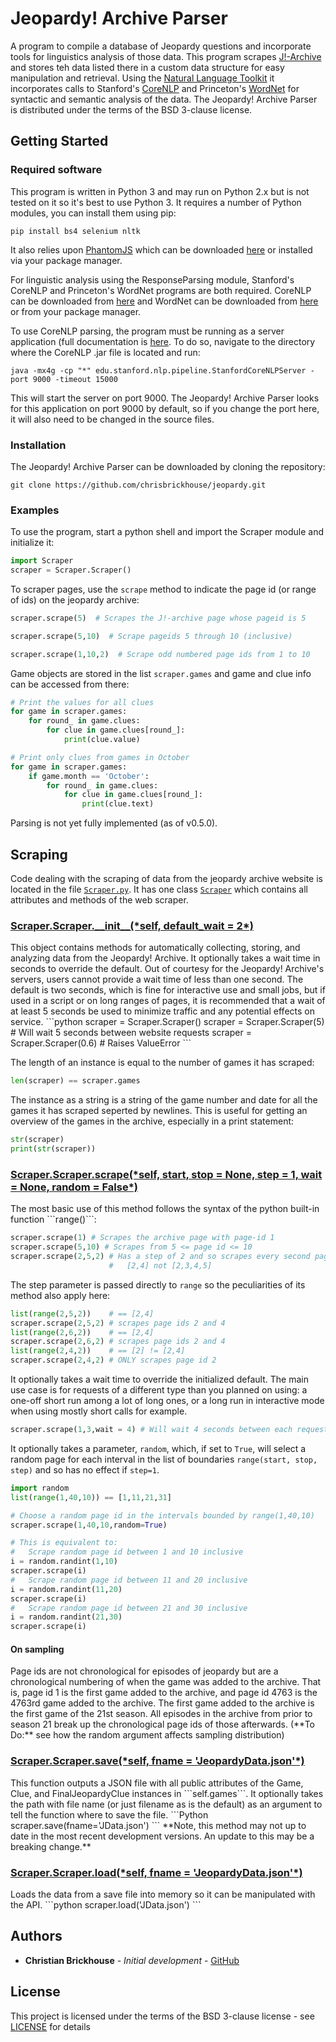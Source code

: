 # Jeopardy! Archive Parser

A program to compile a database of Jeopardy questions and incorporate tools for linguistics analysis of those data. This program scrapes [J!-Archive](http://www.j-archive.com) and stores teh data listed there in a custom data structure for easy manipulation and retrieval. Using the [Natural Language Toolkit](https://github.com/nltk/nltk)
it incorporates calls to Stanford's [CoreNLP](https://github.com/stanfordnlp/CoreNLP) and Princeton's [WordNet](https://wordnet.princeton.edu/) for syntactic and semantic analysis of the data. The Jeopardy! Archive Parser is distributed under the terms of the BSD 3-clause license.

## Getting Started

### Required software

This program is written in Python 3 and may run on Python 2.x but is not tested on it so it's best to use Python 3. It requires a number of Python modules, you can install them using pip:

```
pip install bs4 selenium nltk
```

It also relies upon [PhantomJS](https://github.com/ariya/phantomjs/) which can be downloaded [here](http://phantomjs.org/) or installed via your package manager.

For linguistic analysis using the ResponseParsing module, Stanford's CoreNLP and Princeton's WordNet programs are both required. CoreNLP can be downloaded from [here](https://stanfordnlp.github.io/CoreNLP/download.html) and WordNet can be downloaded from [here](https://wordnet.princeton.edu/wordnet/download/current-version/) or from your package manager.

To use CoreNLP parsing, the program must be running as a server application (full documentation is [here](https://stanfordnlp.github.io/CoreNLP/corenlp-server.html). To do so, navigate to the directory where the CoreNLP .jar file is located and run:

```java -mx4g -cp "*" edu.stanford.nlp.pipeline.StanfordCoreNLPServer -port 9000 -timeout 15000```

This will start the server on port 9000. The Jeopardy! Archive Parser looks for this application on port 9000 by default, so if you change the port here, it will also need to be changed in the source files.

### Installation

The Jeopardy! Archive Parser can be downloaded by cloning the repository:

```
git clone https://github.com/chrisbrickhouse/jeopardy.git
```

### Examples

To use the program, start a python shell and import the Scraper module and initialize it:

```python
import Scraper
scraper = Scraper.Scraper()
```

To scraper pages, use the ```scrape``` method to indicate the page id (or range of ids) on the jeopardy archive:

```python
scraper.scrape(5)  # Scrapes the J!-archive page whose pageid is 5

scraper.scrape(5,10)  # Scrape pageids 5 through 10 (inclusive)

scraper.scrape(1,10,2)  # Scrape odd numbered page ids from 1 to 10
```

Game objects are stored in the list ```scraper.games``` and game and clue info can be accessed from there:

```python
# Print the values for all clues
for game in scraper.games:
    for round_ in game.clues:
        for clue in game.clues[round_]:
            print(clue.value)

# Print only clues from games in October
for game in scraper.games:
    if game.month == 'October':
        for round_ in game.clues:
            for clue in game.clues[round_]:
                print(clue.text)
```

Parsing is not yet fully implemented (as of v0.5.0).

## Scraping
Code dealing with the scraping of data from the jeopardy archive website is located in the file [```Scraper.py```](Scraper.py). It has one class [```Scraper```](https://github.com/chrisbrickhouse/jeopardy/blob/dev/Scraper.py#L14-L167) which contains all attributes and methods of the web scraper.

<h3 id="Scraper-Scraper-init" style="%font-family: monospace;"><a href="https://github.com/chrisbrickhouse/jeopardy/blob/dev/Scraper.py#L31-L50">Scraper.Scraper._&#95;init&#95;_(*self, default_wait = 2*)</a></h3>
This object contains methods for automatically collecting, storing, and analyzing data from the Jeopardy! Archive. It optionally takes a wait time in seconds to override the default. Out of courtesy for the Jeopardy! Archive's servers, users cannot provide a wait time of less than one second. The default is two seconds, which is fine for interactive use and small jobs, but if used in a script or on long ranges of pages, it is recommended that a wait of at least 5 seconds be used to minimize traffic and any potential effects on service.
```python
scraper = Scraper.Scraper()
scraper = Scraper.Scraper(5) # Will wait 5 seconds between website requests
scraper = Scraper.Scraper(0.6) # Raises ValueError
```

The length of an instance is equal to the number of games it has scraped:
```Python
len(scraper) == scraper.games
```

The instance as a string is a string of the game number and date for all the games it has scraped seperted by newlines. This is useful for getting an overview of the games in the archive, especially in a print statement:
```Python
str(scraper)
print(str(scraper))
```

<h3 id="Scraper-Scraper-scrape" style="%font-family: monospace;"><a href="https://github.com/chrisbrickhouse/jeopardy/blob/dev/Scraper.py#L52-L123">Scraper.Scraper.scrape(*self, start, stop = None, step = 1, wait = None, random = False*)</a></h3>
The most basic use of this method follows the syntax of the python built-in function ```range()```:

```python
scraper.scrape(1) # Scrapes the archive page with page-id 1
scraper.scrape(5,10) # Scrapes from 5 <= page id <= 10
scraper.scrape(2,5,2) # Has a step of 2 and so scrapes every second page:
                      #   [2,4] not [2,3,4,5]
```

The step parameter is passed directly to ```range``` so the peculiarities of its method also apply here:

```python
list(range(2,5,2))    # == [2,4]
scraper.scrape(2,5,2) # scrapes page ids 2 and 4
list(range(2,6,2))    # == [2,4]
scraper.scrape(2,6,2) # scrapes page ids 2 and 4
list(range(2,4,2))    # == [2] != [2,4]
scraper.scrape(2,4,2) # ONLY scrapes page id 2
```


It optionally takes a wait time to override the initialized default. The main use case is for requests of a different type than you planned on using: a one-off short run among a lot of long ones, or a long run in interactive mode when using mostly short calls for example.

```python
scraper.scrape(1,3,wait = 4) # Will wait 4 seconds between each request.
```

It optionally takes a parameter, ```random```, which, if set to ```True```, will select a random page for each interval in the list of boundaries ```range(start, stop, step)``` and so has no effect if ```step=1```.

```python
import random
list(range(1,40,10)) == [1,11,21,31]

# Choose a random page id in the intervals bounded by range(1,40,10)
scraper.scrape(1,40,10,random=True)

# This is equivalent to:
#   Scrape random page id between 1 and 10 inclusive
i = random.randint(1,10)
scraper.scrape(i)
#   Scrape random page id between 11 and 20 inclusive
i = random.randint(11,20)
scraper.scrape(i)
#   Scrape random page id between 21 and 30 inclusive
i = random.randint(21,30)
scraper.scrape(i)
```

<h4> On sampling</h4>
Page ids are not chronological for episodes of jeopardy but are a chronological numbering of when the game was added to the archive. That is, page id 1 is the first game added to the archive, and page id 4763 is the 4763rd game added to the archive. The first game added to the archive is the first game of the 21st season. All episodes in the archive from prior to season 21 break up the chronological page ids of those afterwards. (**To Do:** see how the random argument affects sampling distribution)

<h3 id="Scraper-Scraper-save" style="%font-family: monospace;"><a href="https://github.com/chrisbrickhouse/jeopardy/blob/dev/Scraper.py#L125-L138">Scraper.Scraper.save(*self, fname = 'JeopardyData.json'*)</a></h3>
This function outputs a JSON file with all public attributes of the Game, Clue, and FinalJeopardyClue instances in ```self.games```. It optionally takes the path with file name (or just filename as is the default) as an argument to tell the function where to save the file.
```Python
scraper.save(fname='JData.json')
```
**Note, this method may not up to date in the most recent development versions. An update to this may be a breaking change.**

<h3 id="Scraper-Scraper-load" style="%font-family: monospace;"><a href="https://github.com/chrisbrickhouse/jeopardy/blob/dev/Scraper.py#L140-L146">Scraper.Scraper.load(*self, fname = 'JeopardyData.json'*)</a></h3>
Loads the data from a save file into memory so it can be manipulated with the API.
```python
scraper.load('JData.json')
```

## Authors

* **Christian Brickhouse** - *Initial development* - [GitHub](https://github.com/chrisbrickhouse)

## License

This project is licensed under the terms of the BSD 3-clause license - see [LICENSE](LICENSE) for details
